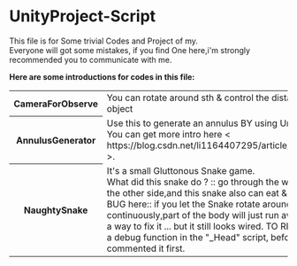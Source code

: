 # UnityProject-Script
This file is for Some trivial Codes and Project of my.<br/>
Everyone will got some mistakes, if you find One here,i'm strongly recommended you to communicate with me.


<b>Here are some introductions for codes in this file:</b><br/>
<table>
    <tr>
        <th>CameraForObserve</th>
        <td>You can rotate around sth & control the distance with target object<td/>
    </tr>
     <tr>
        <th>AnnulusGenerator</th>
        <td>Use this to generate an annulus BY using Unity Mesh in code. <br/>
            You can get more intro here < https://blog.csdn.net/li1164407295/article/details/88587437 >. 
        <td/>
    </tr>
    <tr>
        <th>NaughtySnake</th>
        <td>It's a small Gluttonous Snake game. <br/>
            What did this snake do ? :: go through the wall and transmit to the other side,and this snake also can eat && die.<br/>
            BUG here::   if you let the Snake rotate around the corner continuously,part of the body will just run away.Though i have a way to fix it ... but it still looks wired.
            TO READ HERE :: I have a debug function in the "_Head" script, before you playing it , commented it first.
        <td/>
    </tr>
</table>
